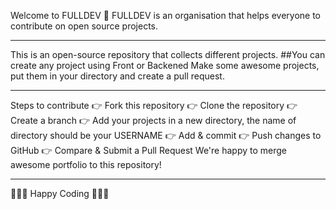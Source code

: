 Welcome to FULLDEV 🥳
FULLDEV is an organisation that helps everyone to contribute on open source projects.
________________________________________
This is an open-source repository that collects different projects.
##You can create any project using Front or Backened
Make some awesome projects, put them in your directory and create a pull request.
________________________________________
Steps to contribute
👉 Fork this repository
👉 Clone the repository
👉 Create a branch
👉 Add your projects in a new directory, the name of directory should be your USERNAME
👉 Add & commit
👉 Push changes to GitHub
👉 Compare & Submit a Pull Request
We're happy to merge awesome portfolio to this repository!
________________________________________
👨🏻‍💻 Happy Coding 👩🏻‍💻
